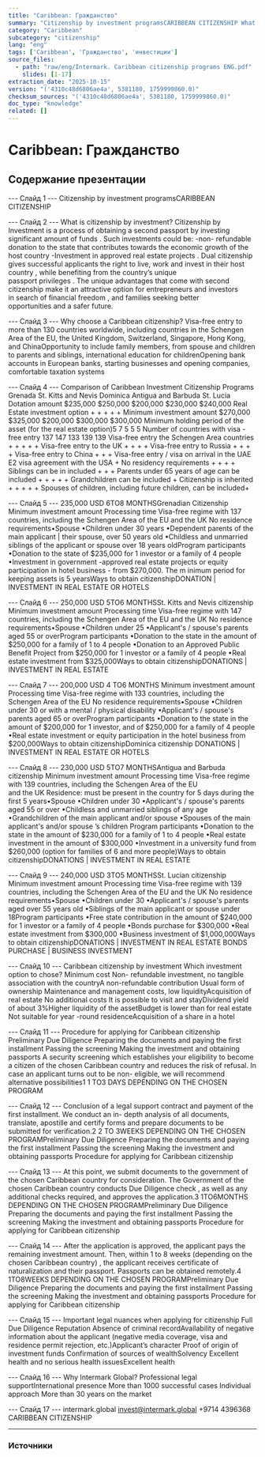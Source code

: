 ```yaml
---
title: "Caribbean: Гражданство"
summary: "Citizenship by investment programsCARIBBEAN CITIZENSHIP What is citizenship by investment?"
category: "Caribbean"
subcategory: "citizenship"
lang: "eng"
tags: ['Caribbean', 'Гражданство', 'инвестиции']
source_files:
  - path: "raw/eng/Intermark. Caribbean citizenship programs ENG.pdf"
    slides: [1-17]
extraction_date: "2025-10-15"
version: "('4310c48d6806ae4a', 5381180, 1759999860.0)"
checksum_sources: "('4310c48d6806ae4a', 5381180, 1759999860.0)"
doc_type: "knowledge"
related: []
---
```


# Caribbean: Гражданство

## Содержание презентации

--- Слайд 1 ---
Citizenship by investment programsCARIBBEAN CITIZENSHIP

--- Слайд 2 ---
What is citizenship 
by investment? 
Citizenship  by Investment  is a process  of obtaining a second  passport 
by investing  significant  amount  of funds . Such investments  could  be:
-non- refundable  donation to the state  that contributes  towards  the 
economic growth of  the host country
-Investment  in approved real  estate  projects .
Dual citizenship  gives  successful applicants  the right  to live, work  and 
invest  in their host country , while  benefiting  from  the country’s  unique  
passport privileges . The unique  advantages  that come  with second  
citizenship  make  it an attractive  option for entrepreneurs  and investors  
in search  of financial freedom , and families seeking  better  
opportunities  and a safer  future.

--- Слайд 3 ---
Why choose a Caribbean citizenship?
Visa-free entry to more than 130 
countries worldwide, including 
countries in the Schengen Area of the 
EU, the United Kingdom, Switzerland, 
Singapore, Hong Kong, and ChinaOpportunity to include family members, 
from spouse and children to parents and siblings, international education for childrenOpening bank accounts in European banks, starting businesses and opening companies, comfortable taxation systems

--- Слайд 4 ---
Comparison of Caribbean Investment Citizenship Programs
Grenada St. Kitts and Nevis Dominica Antigua and Barbuda St. Lucia
Dotation amount $235,000 $250,000 $200,000 $230,000 $240,000
Real Estate investment option + + + + +
Minimum investment amount $270,000 $325,000 $200,000 $300,000 $300,000
Minimum holding period of the asset (for the real estate 
option)5 7 5 5 5
Number of countries with visa -free entry 137 147 133 139 139
Visa-free entry the Schengen Area countries + + + + +
Visa-free entry to the UK + + + +
Visa-free entry to Russia + + + +
Visa-free entry to China + + +
Visa-free entry / visa on arrival in the UAE
E2 visa agreement with the USA +
No residency requirements + + + +
Siblings can be in included + + +
Parents under 65 years of age can be included + + + + +
Grandchildren can be included +
Citizenship is inherited + + + + +
Spouses of children, including future children, can be 
included+

--- Слайд 5 ---
235,000 USD 6TO8 MONTHSGrenadian Citizenship
Minimum investment amount Processing time
Visa-free regime with 137 countries, including the Schengen Area of 
the EU  and the UK
No residence  requirements•Spouse
•Children  under 30 years
•Dependent parents  of the main applicant | their spouse, 
over 50 years old
•Childless and unmarried siblings  of the applicant
or spouse over 18 years oldProgram participants
•Donation to the state of $235,000 for 1 investor
or a family of 4 people
•Investment in government -approved real estate projects or 
equity participation in hotel business -   from $270,000. 
The m inimum  period for keeping assets is 5 yearsWays to obtain citizenshipDONATION | INVESTMENT IN REAL ESTATE OR HOTELS

--- Слайд 6 ---
250,000 USD 5TO6 MONTHSSt. Kitts and Nevis citizenship
Minimum investment amount Processing time
Visa-free regime with 147 countries, including the Schengen Area of the EU 
and the UK
No residence requirements•Spouse
•Children  under 25
•Applicant's / spouse's parents aged 55 or overProgram participants
•Donation to the state  in the amount of $250,000 for a family 
of 1 to 4 people
•Donation to an Approved Public Benefit Project from
$250,000 for 1 investor or a family of 4 people
•Real estate investment from $325,000Ways to obtain citizenshipDONATIONS | INVESTMENT IN REAL ESTATE

--- Слайд 7 ---
200,000 USD 4 TO6 MONTHS
Minimum investment amount Processing time
Visa-free regime with 133  countries, including the Schengen Area of the EU
No residence requirements•Spouse
•Children  under 30 or with a mental / physical disability
•Applicant's / spouse's parents aged 65 or overProgram participants
•Donation to the state in the amount of $200,000 for 1 
investor, and of $250,000 for a family of 4 people
•Real estate investment or equity participation in the hotel 
business from $200,000Ways to obtain citizenshipDominica citizenship
DONATIONS | INVESTMENT IN REAL ESTATE OR HOTELS

--- Слайд 8 ---
230,000 USD 5TO7 MONTHSAntigua and Barbuda 
citizenship
Minimum investment amount Processing time
Visa-free regime with 139 countries, including the Schengen Area of the EU  
and the UK
Residence: must  be present in the country for 5 days during the first 5 years•Spouse
•Children  under 30
•Applicant's / spouse's parents  aged 55 or over
•Childless and unmarried  siblings of any age
•Grandchildren  of the main applicant and/or spouse
•Spouses of the main applicant's and/or spouse ’s children Program participants
•Donation to the state in the amount of $230,000 for a family 
of 1 to 4 people
•Real estate investment in the amount of $300,000
•Investment in a university fund from $260,000 (option for 
families of 6 and more people)Ways to obtain citizenshipDONATIONS | INVESTMENT IN REAL ESTATE

--- Слайд 9 ---
240,000 USD 3TO5 MONTHSSt. Lucian citizenship
Minimum investment amount Processing time
Visa-free regime with 139 countries, including the Schengen Area of the EU 
and the UK
No residence requirements•Spouse
•Children under 30
•Applicant's / spouse's parents  aged over 55 years old
•Siblings  of the main applicant or spouse under 18Program participants
•Free state contribution in the amount of $240,000 for 1 
investor or a family of 4 people
•Bonds purchase for $300,000
•Real estate investment from $300,000
•Business investment of $1,000,000Ways to obtain citizenshipDONATIONS | INVESTMENT IN REAL ESTATE
BONDS PURCHASE | BUSINESS INVESTMENT

--- Слайд 10 ---
Caribbean citizenship by investment
Which investment option to chose?
Minimum cost
Non- refundable investment, 
no tangible association with the 
countryA non-refundable 
contribution
Usual form of ownership
Maintenance and management 
costs, low liquidityAcquisition 
of real estate
No additional costs
It is possible to visit and stayDividend yield of about 3%Higher liquidity of the assetBudget is lower than for real estate
Not suitable for year -round residenceAcquisition
of a share in a hotel

--- Слайд 11 ---
Procedure for applying 
for Caribbean citizenship
Preliminary Due Diligence
Preparing the documents and paying the first installment 
Passing the screening 
Making the investment and obtaining passports 
A security screening which establishes your eligibility to 
become a citizen of the chosen Caribbean country and 
reduces the risk of refusal.
In case an applicant turns out to be non- eligible, 
we will recommend alternative possibilities1
1 TO3 DAYS
DEPENDING ON THE CHOSEN PROGRAM

--- Слайд 12 ---
Conclusion of a legal support contract and payment of 
the first installment.
We conduct an in- depth analysis of all documents, 
translate, apostille and certify forms and prepare 
documents to be submitted for verification.2
2 TO 3WEEKS
DEPENDING ON THE CHOSEN PROGRAMPreliminary Due Diligence
Preparing the documents and paying the first installment 
Passing the screening 
Making the investment and obtaining passports Procedure for applying 
for Caribbean citizenship

--- Слайд 13 ---
At this point, we submit documents to the government of 
the chosen Caribbean country for consideration.
The Government of the chosen Caribbean country conducts Due Diligence check , as well as any additional 
checks required, and approves the application.3
1TO6MONTHS
DEPENDING ON THE CHOSEN PROGRAMPreliminary Due Diligence
Preparing the documents and paying the first installment 
Passing the screening 
Making the investment and obtaining passports Procedure for applying 
for Caribbean citizenship

--- Слайд 14 ---
After the application is approved, the applicant pays the 
remaining investment amount. Then, within 1 to 8 weeks (depending on the chosen Caribbean country) , the 
applicant receives certificate of naturalization and their passport.
Passports can be obtained remotely.4
1TO8WEEKS
DEPENDING ON THE CHOSEN PROGRAMPreliminary Due Diligence
Preparing the documents and paying the first installment 
Passing the screening 
Making the investment and obtaining passports Procedure for applying 
for Caribbean citizenship

--- Слайд 15 ---
Important legal nuances when applying for citizenship
Full Due Diligence 
Reputation
Absence of criminal recordAvailability of negative information 
about the applicant (negative media coverage, visa and residence permit rejection, etc.)Applicant’s character
Proof of origin of investment funds
Confirmation of sources of wealthSolvency
Excellent health and no serious 
health issuesExcellent health

--- Слайд 16 ---
Why Intermark 
Global?
Professional legal supportInternational presence
More than 1000 successful cases
Individual approach
More than 30 years on the market

--- Слайд 17 ---
intermark.global invest@intermark.global +9714 4396368 CARIBBEAN CITIZENSHIP


---

### Источники
[^src1]: raw/Intermark. Caribbean citizenship programs ENG.pdf → слайды 1–17
